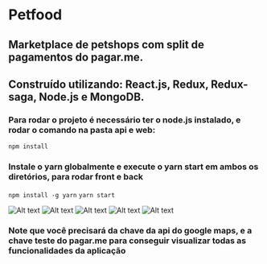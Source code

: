 # Petfood

## Marketplace de petshops com split de pagamentos do pagar.me.

## Construído utilizando: React.js, Redux, Redux-saga, Node.js e MongoDB.

### Para rodar o projeto é necessário ter o node.js instalado, e rodar o comando na pasta api e web:
 ```npm install``` 

### Instale o yarn globalmente e execute o yarn start em ambos os diretórios, para rodar front e back

 ```npm install -g yarn```
 ```yarn start```

![Alt text](assets/home.jpeg?raw=true "home")
![Alt text](assets/register.jpeg?raw=true "register")
![Alt text](assets/petshop_monello.jpeg?raw=true "monello")
![Alt text](assets/petshop_pedigree.jpeg?raw=true "pedigree")
![Alt text](assets/checkout.jpeg?raw=true "chekout")

### Note que você precisará da chave da api do google maps, e a chave teste do pagar.me para conseguir visualizar todas as funcionalidades da aplicação